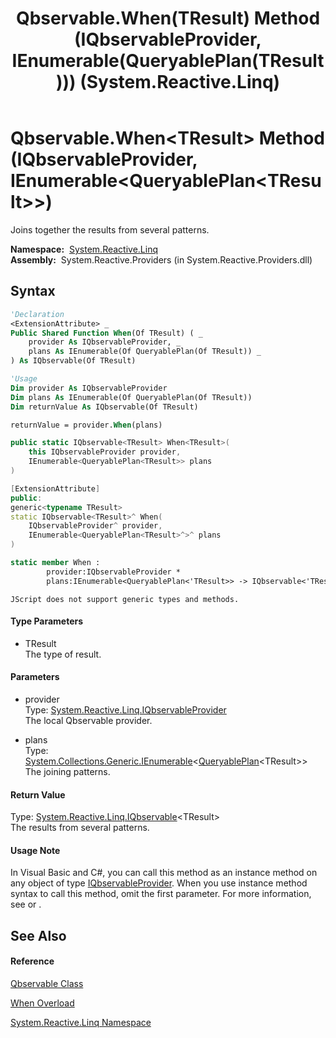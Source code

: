 ﻿---
title: Qbservable.When(TResult) Method (IQbservableProvider, IEnumerable(QueryablePlan(TResult))) (System.Reactive.Linq)
TOCTitle: When(TResult) Method (IQbservableProvider, IEnumerable(QueryablePlan(TResult)))
ms:assetid: M:System.Reactive.Linq.Qbservable.When``1(System.Reactive.Linq.IQbservableProvider,System.Collections.Generic.IEnumerable{System.Reactive.Joins.QueryablePlan{``0}})
ms:mtpsurl: https://msdn.microsoft.com/en-us/library/Hh228940(v=VS.103)
ms:contentKeyID: 36068358
ms.date: 06/28/2011
mtps_version: v=VS.103
dev_langs:
- vb
- csharp
- c++
- fsharp
- jscript
---

# Qbservable.When\<TResult\> Method (IQbservableProvider, IEnumerable\<QueryablePlan\<TResult\>\>)

Joins together the results from several patterns.

**Namespace:**  [System.Reactive.Linq](hh211929\(v=vs.103\).md)  
**Assembly:**  System.Reactive.Providers (in System.Reactive.Providers.dll)

## Syntax

``` vb
'Declaration
<ExtensionAttribute> _
Public Shared Function When(Of TResult) ( _
    provider As IQbservableProvider, _
    plans As IEnumerable(Of QueryablePlan(Of TResult)) _
) As IQbservable(Of TResult)
```

``` vb
'Usage
Dim provider As IQbservableProvider
Dim plans As IEnumerable(Of QueryablePlan(Of TResult))
Dim returnValue As IQbservable(Of TResult)

returnValue = provider.When(plans)
```

``` csharp
public static IQbservable<TResult> When<TResult>(
    this IQbservableProvider provider,
    IEnumerable<QueryablePlan<TResult>> plans
)
```

``` c++
[ExtensionAttribute]
public:
generic<typename TResult>
static IQbservable<TResult>^ When(
    IQbservableProvider^ provider, 
    IEnumerable<QueryablePlan<TResult>^>^ plans
)
```

``` fsharp
static member When : 
        provider:IQbservableProvider * 
        plans:IEnumerable<QueryablePlan<'TResult>> -> IQbservable<'TResult> 
```

``` jscript
JScript does not support generic types and methods.
```

#### Type Parameters

  - TResult  
    The type of result.

#### Parameters

  - provider  
    Type: [System.Reactive.Linq.IQbservableProvider](hh212104\(v=vs.103\).md)  
    The local Qbservable provider.  

<!-- end list -->

  - plans  
    Type: [System.Collections.Generic.IEnumerable](https://msdn.microsoft.com/en-us/library/9eekhta0)\<[QueryablePlan](hh211937\(v=vs.103\).md)\<TResult\>\>  
    The joining patterns.  

#### Return Value

Type: [System.Reactive.Linq.IQbservable](hh229328\(v=vs.103\).md)\<TResult\>  
The results from several patterns.  

#### Usage Note

In Visual Basic and C\#, you can call this method as an instance method on any object of type [IQbservableProvider](hh212104\(v=vs.103\).md). When you use instance method syntax to call this method, omit the first parameter. For more information, see [](https://msdn.microsoft.com/en-us/library/Bb384936) or [](https://msdn.microsoft.com/en-us/library/Bb383977).

## See Also

#### Reference

[Qbservable Class](hh211693\(v=vs.103\).md)

[When Overload](hh229784\(v=vs.103\).md)

[System.Reactive.Linq Namespace](hh211929\(v=vs.103\).md)

